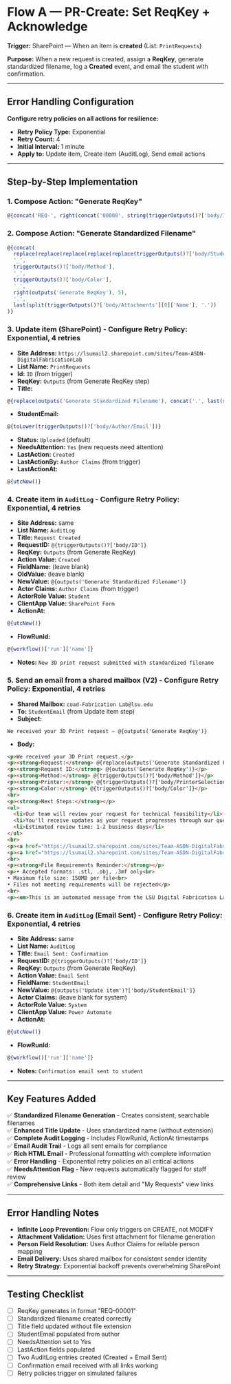 # Flow A — PR-Create: Set ReqKey + Acknowledge

**Trigger:** SharePoint — When an item is **created** (List: `PrintRequests`)

**Purpose:** When a new request is created, assign a **ReqKey**, generate standardized filename, log a **Created** event, and email the student with confirmation.

---

## Error Handling Configuration
**Configure retry policies on all actions for resilience:**
- **Retry Policy Type:** Exponential
- **Retry Count:** 4
- **Initial Interval:** 1 minute
- **Apply to:** Update item, Create item (AuditLog), Send email actions

---

## Step-by-Step Implementation

### 1. **Compose Action: "Generate ReqKey"**
```javascript
@{concat('REQ-', right(concat('00000', string(triggerOutputs()?['body/ID'])), 5))}
```

### 2. **Compose Action: "Generate Standardized Filename"**
```javascript
@{concat(
  replace(replace(replace(replace(replace(triggerOutputs()?['body/Student/DisplayName'], ' ', ''), '-', ''), '''', ''), '.', ''), ',', ''),
  '_',
  triggerOutputs()?['body/Method'],
  '_', 
  triggerOutputs()?['body/Color'],
  '_',
  right(outputs('Generate ReqKey'), 5),
  '.',
  last(split(triggerOutputs()?['body/Attachments'][0]['Name'], '.'))
)}
```

### 3. **Update item** (SharePoint) - **Configure Retry Policy: Exponential, 4 retries**
- **Site Address:** `https://lsumail2.sharepoint.com/sites/Team-ASDN-DigitalFabricationLab`
- **List Name:** `PrintRequests`
- **Id:** `ID` (from trigger)
- **ReqKey:** `Outputs` (from Generate ReqKey step)
- **Title:** 
```javascript
@{replace(outputs('Generate Standardized Filename'), concat('.', last(split(triggerOutputs()?['body/Attachments'][0]['Name'], '.'))), '')}
```
- **StudentEmail:**
```javascript
@{toLower(triggerOutputs()?['body/Author/Email'])}
```
- **Status:** `Uploaded` (default)
- **NeedsAttention:** `Yes` (new requests need attention)
- **LastAction:** `Created`
- **LastActionBy:** `Author Claims` (from trigger)
- **LastActionAt:** 
```javascript
@{utcNow()}
```

### 4. **Create item** in `AuditLog` - **Configure Retry Policy: Exponential, 4 retries**
- **Site Address:** same
- **List Name:** `AuditLog`
- **Title:** `Request Created`
- **RequestID:** `@{triggerOutputs()?['body/ID']}`
- **ReqKey:** `Outputs` (from Generate ReqKey)
- **Action Value:** `Created`
- **FieldName:** (leave blank)
- **OldValue:** (leave blank)  
- **NewValue:** `@{outputs('Generate Standardized Filename')}`
- **Actor Claims:** `Author Claims` (from trigger)
- **ActorRole Value:** `Student`
- **ClientApp Value:** `SharePoint Form`
- **ActionAt:**
```javascript
@{utcNow()}
```
- **FlowRunId:**
```javascript
@{workflow()['run']['name']}
```
- **Notes:** `New 3D print request submitted with standardized filename`

### 5. **Send an email from a shared mailbox (V2)** - **Configure Retry Policy: Exponential, 4 retries**
- **Shared Mailbox:** `coad-Fabrication Lab@lsu.edu`
- **To:** `StudentEmail` (from Update item step)
- **Subject:**
```
We received your 3D Print request – @{outputs('Generate ReqKey')}
```
- **Body:**
```html
<p>We received your 3D Print request.</p>
<p><strong>Request:</strong> @{replace(outputs('Generate Standardized Filename'), concat('.', last(split(triggerOutputs()?['body/Attachments'][0]['Name'], '.'))), '')}</p>
<p><strong>Request ID:</strong> @{outputs('Generate ReqKey')}</p>
<p><strong>Method:</strong> @{triggerOutputs()?['body/Method']}</p>
<p><strong>Printer:</strong> @{triggerOutputs()?['body/PrinterSelection']}</p>
<p><strong>Color:</strong> @{triggerOutputs()?['body/Color']}</p>
<br>
<p><strong>Next Steps:</strong></p>
<ul>
  <li>Our team will review your request for technical feasibility</li>
  <li>You'll receive updates as your request progresses through our queue</li>
  <li>Estimated review time: 1-2 business days</li>
</ul>
<br>
<p><a href="https://lsumail2.sharepoint.com/sites/Team-ASDN-DigitalFabricationLab/Lists/PrintRequests/DispForm.aspx?ID=@{triggerOutputs()?['body/ID']}">View your request details</a></p>
<p><a href="https://lsumail2.sharepoint.com/sites/Team-ASDN-DigitalFabricationLab/Lists/PrintRequests/My%20Requests.aspx">View all your requests</a></p>
<br>
<p><strong>File Requirements Reminder:</strong></p>
<p>• Accepted formats: .stl, .obj, .3mf only<br>
• Maximum file size: 150MB per file<br>
• Files not meeting requirements will be rejected</p>
<br>
<p><em>This is an automated message from the LSU Digital Fabrication Lab.</em></p>
```

### 6. **Create item** in `AuditLog` (Email Sent) - **Configure Retry Policy: Exponential, 4 retries**
- **Site Address:** same
- **List Name:** `AuditLog`
- **Title:** `Email Sent: Confirmation`
- **RequestID:** `@{triggerOutputs()?['body/ID']}`
- **ReqKey:** `Outputs` (from Generate ReqKey)
- **Action Value:** `Email Sent`
- **FieldName:** `StudentEmail`
- **NewValue:** `@{outputs('Update item')?['body/StudentEmail']}`
- **Actor Claims:** (leave blank for system)
- **ActorRole Value:** `System`
- **ClientApp Value:** `Power Automate`
- **ActionAt:**
```javascript
@{utcNow()}
```
- **FlowRunId:**
```javascript
@{workflow()['run']['name']}
```
- **Notes:** `Confirmation email sent to student`

---

## Key Features Added

✅ **Standardized Filename Generation** - Creates consistent, searchable filenames  
✅ **Enhanced Title Update** - Uses standardized name (without extension)  
✅ **Complete Audit Logging** - Includes FlowRunId, ActionAt timestamps  
✅ **Email Audit Trail** - Logs all sent emails for compliance  
✅ **Rich HTML Email** - Professional formatting with complete information  
✅ **Error Handling** - Exponential retry policies on all critical actions  
✅ **NeedsAttention Flag** - New requests automatically flagged for staff review  
✅ **Comprehensive Links** - Both item detail and "My Requests" view links  

---

## Error Handling Notes

- **Infinite Loop Prevention:** Flow only triggers on CREATE, not MODIFY
- **Attachment Validation:** Uses first attachment for filename generation
- **Person Field Resolution:** Uses Author Claims for reliable person mapping  
- **Email Delivery:** Uses shared mailbox for consistent sender identity
- **Retry Strategy:** Exponential backoff prevents overwhelming SharePoint

---

## Testing Checklist

- [ ] ReqKey generates in format "REQ-00001"
- [ ] Standardized filename created correctly
- [ ] Title field updated without file extension
- [ ] StudentEmail populated from author
- [ ] NeedsAttention set to Yes
- [ ] LastAction fields populated
- [ ] Two AuditLog entries created (Created + Email Sent)
- [ ] Confirmation email received with all links working
- [ ] Retry policies trigger on simulated failures
